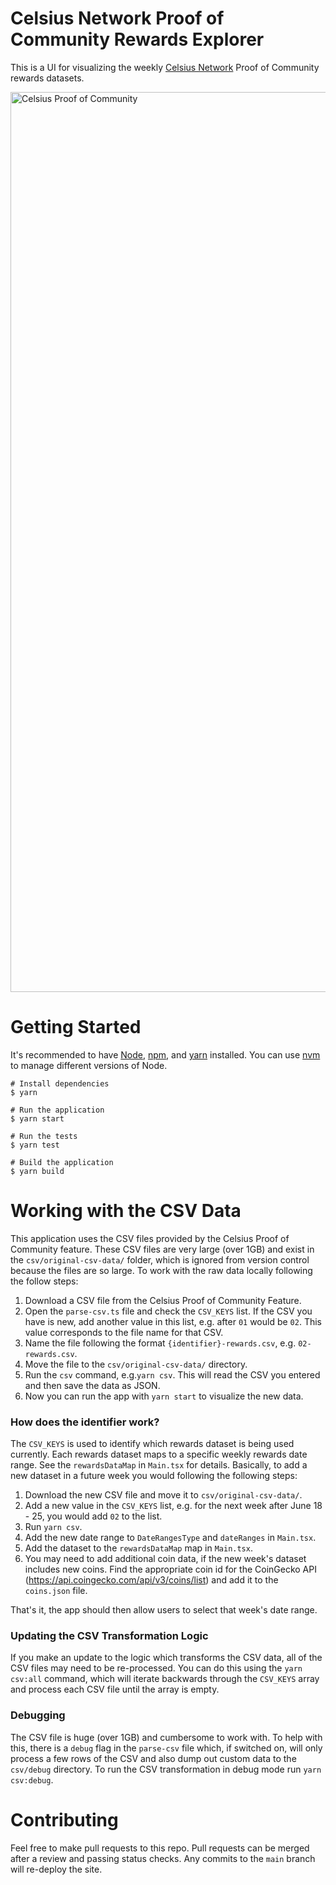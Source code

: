 # Celsius Network Proof of Community Rewards Explorer

This is a UI for visualizing the weekly [Celsius Network](https://celsius.network/) Proof of Community rewards datasets.

<img width="1440" alt="Celsius Proof of Community" src="https://user-images.githubusercontent.com/18126719/124401978-a1232a00-dd5f-11eb-91e2-4143dd394f83.png">

# Getting Started

It's recommended to have [Node](https://nodejs.org/en/), [npm](https://www.npmjs.com/), and [yarn](https://yarnpkg.com/lang/en/docs/) installed. You can use [nvm](https://github.com/nvm-sh/nvm) to manage different versions of Node.

```shell
# Install dependencies
$ yarn

# Run the application
$ yarn start

# Run the tests
$ yarn test

# Build the application
$ yarn build
```

# Working with the CSV Data

This application uses the CSV files provided by the Celsius Proof of Community feature. These CSV files are very large (over 1GB) and exist in the `csv/original-csv-data/` folder, which is ignored from version control because the files are so large. To work with the raw data locally following the follow steps:

1. Download a CSV file from the Celsius Proof of Community Feature.
2. Open the `parse-csv.ts` file and check the `CSV_KEYS` list. If the CSV you have is new, add another value in this list, e.g. after `01` would be `02`. This value corresponds to the file name for that CSV.
3. Name the file following the format `{identifier}-rewards.csv`, e.g. `02-rewards.csv`.
4. Move the file to the `csv/original-csv-data/` directory.
5. Run the `csv` command, e.g.`yarn csv`. This will read the CSV you entered and then save the data as JSON.
6. Now you can run the app with `yarn start` to visualize the new data.

### How does the identifier work?

The `CSV_KEYS` is used to identify which rewards dataset is being used currently. Each rewards dataset maps to a specific weekly rewards date range. See the `rewardsDataMap` in `Main.tsx` for details. Basically, to add a new dataset in a future week you would following the following steps:

1. Download the new CSV file and move it to `csv/original-csv-data/`.
2. Add a new value in the `CSV_KEYS` list, e.g. for the next week after June 18 - 25, you would add `02` to the list.
3. Run `yarn csv`.
4. Add the new date range to `DateRangesType` and `dateRanges` in `Main.tsx`.
5. Add the dataset to the `rewardsDataMap` map in `Main.tsx`.
6. You may need to add additional coin data, if the new week's dataset includes new coins. Find the appropriate coin id for the CoinGecko API (https://api.coingecko.com/api/v3/coins/list) and add it to the `coins.json` file.

That's it, the app should then allow users to select that week's date range.

### Updating the CSV Transformation Logic

If you make an update to the logic which transforms the CSV data, all of the CSV files may need to be re-processed. You can do this using the `yarn csv:all` command, which will iterate backwards through the `CSV_KEYS` array and process each CSV file until the array is empty.

### Debugging

The CSV file is huge (over 1GB) and cumbersome to work with. To help with this, there is a `debug` flag in the `parse-csv` file which, if switched on, will only process a few rows of the CSV and also dump out custom data to the `csv/debug` directory. To run the CSV transformation in debug mode run `yarn csv:debug`.

# Contributing

Feel free to make pull requests to this repo. Pull requests can be merged after a review and passing status checks. Any commits to the `main` branch will re-deploy the site.
